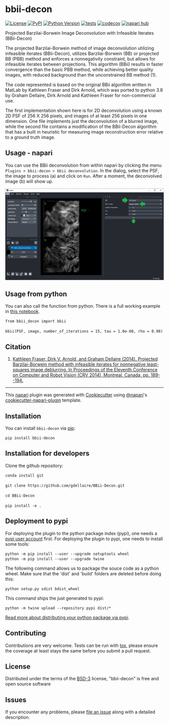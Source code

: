 # bbii-decon

[![License](https://img.shields.io/pypi/l/bbii-decon.svg?color=green)](https://github.com/gdellaire/bbii-decon/raw/main/LICENSE)
[![PyPI](https://img.shields.io/pypi/v/bbii-decon.svg?color=green)](https://pypi.org/project/bbii-decon)
[![Python Version](https://img.shields.io/pypi/pyversions/bbii-decon.svg?color=green)](https://python.org)
[![tests](https://github.com/gdellaire/bbii-decon/workflows/tests/badge.svg)](https://github.com/gdellaire/bbii-decon/actions)
[![codecov](https://codecov.io/gh/gdellaire/bbii-decon/branch/main/graph/badge.svg)](https://codecov.io/gh/gdellaire/bbii-decon)
[![napari hub](https://img.shields.io/endpoint?url=https://api.napari-hub.org/shields/bbii-decon)](https://napari-hub.org/plugins/bbii-decon)

Projected Barzilai-Borwein Image Deconvolution with Infeasible Iterates (BBii-Decon)


The projected Barzilai-Borwein method of image deconvolution utilizing infeasible iterates (BBii-Decon), utilizes Barzilai-Borwein (BB) or projected BB (PBB) method and enforces a nonnegativity constraint, but allows for infeasible iterates between projections. This algorithm (BBii) results in faster convergence than the basic PBB method, while achieving better quality images, with reduced background than the unconstrained BB method (1). 

The code represented is based on the original BBii algorithm written in MatLab by Kathleen Fraser and Dirk Arnold, which was ported to python 3.8 by Graham Dellaire, Dirk Arnold and Kathleen Fraser for non-commercial use.

The first implementation shown here is for 2D deconvolution using a known 2D PSF of 256 X 256 pixels, and images of at least 256 pixels in one dimension. One file implements just the deconvolution of a blurred image, while the second file contains a modification of the BBii-Decon algorithm that has a built in heuristic for measuring image reconstruction error relative to a ground truth image.

## Usage - napari

You can use the BBii deconvolution from within napari by clicking the menu `Plugins > bbii-decon > bbii deconvolution`. 
In the dialog, select the PSF, the image to process (a) and click on `Run`. After a moment, the deconvolved image (b) 
will show up.

![img.png](demo/screenshot_napari.png)

## Usage from python

You can also call the function from python. There is a full working example in [this notebook](demo/BBii_Decon_2D_2021.ipynb).

```
from bbii_decon import bbii

bbii(PSF, image, number_of_iterations = 15, tau = 1.0e-08, rho = 0.98)
```


## Citation
1) [Kathleen Fraser, Dirk V. Arnold, and Graham Dellaire (2014). Projected Barzilai-Borwein
method with infeasible iterates for nonnegative least-squares image deblurring. In Proceedings
of the Eleventh Conference on Computer and Robot Vision (CRV 2014), Montreal, Canada, pp.
189--194.](https://ieeexplore.ieee.org/abstract/document/6816842)

----------------------------------

This [napari] plugin was generated with [Cookiecutter] using [@napari]'s [cookiecutter-napari-plugin] template.

<!--
Don't miss the full getting started guide to set up your new package:
https://github.com/napari/cookiecutter-napari-plugin#getting-started

and review the napari docs for plugin developers:
https://napari.org/plugins/stable/index.html
-->

## Installation

You can install `bbii-decon` via [pip]:

    pip install bbii-decon


## Installation for developers

Clone the github repository:

```
conda install git

git clone https://github.com/gdellaire/BBii-Decon.git

cd BBii-Decon

pip install -e .
```

## Deployment to pypi

For deploying the plugin to the python package index (pypi), one needs a [pypi user account](https://pypi.org/account/register/) 
first. For deploying the plugin to pypi, one needs to install some tools:

```
python -m pip install --user --upgrade setuptools wheel
python -m pip install --user --upgrade twine
```

The following command allows us to package the souce code as a python wheel. Make sure that the 'dist' and 'build' folders are deleted before doing this:

```
python setup.py sdist bdist_wheel
```

This command ships the just generated to pypi:

```
python -m twine upload --repository pypi dist/*
```

[Read more about distributing your python package via pypi](https://realpython.com/pypi-publish-python-package/#publishing-to-pypi).


## Contributing

Contributions are very welcome. Tests can be run with [tox], please ensure
the coverage at least stays the same before you submit a pull request.

## License

Distributed under the terms of the [BSD-3] license,
"bbii-decon" is free and open source software

## Issues

If you encounter any problems, please [file an issue] along with a detailed description.

[napari]: https://github.com/napari/napari
[Cookiecutter]: https://github.com/audreyr/cookiecutter
[@napari]: https://github.com/napari
[MIT]: http://opensource.org/licenses/MIT
[BSD-3]: http://opensource.org/licenses/BSD-3-Clause
[GNU GPL v3.0]: http://www.gnu.org/licenses/gpl-3.0.txt
[GNU LGPL v3.0]: http://www.gnu.org/licenses/lgpl-3.0.txt
[Apache Software License 2.0]: http://www.apache.org/licenses/LICENSE-2.0
[Mozilla Public License 2.0]: https://www.mozilla.org/media/MPL/2.0/index.txt
[cookiecutter-napari-plugin]: https://github.com/napari/cookiecutter-napari-plugin

[file an issue]: https://github.com/gdellaire/bbii-decon/issues

[napari]: https://github.com/napari/napari
[tox]: https://tox.readthedocs.io/en/latest/
[pip]: https://pypi.org/project/pip/
[PyPI]: https://pypi.org/

